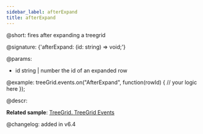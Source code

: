 ```yaml
---
sidebar_label: afterExpand
title: afterExpand
---          
```


@short: fires after expanding a treegrid

@signature: {'afterExpand: (id: string) => void;'}
	
@params:
- id			string | number		the id of an expanded row

@example:
treeGrid.events.on("AfterExpand", function(rowId) {
    // your logic here
});


@descr:

**Related sample**: [TreeGrid. TreeGrid Events	](https://snippet.dhtmlx.com/sgwnxshe)

@changelog: added in v6.4
